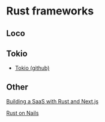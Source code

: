# Rust frameworks

## Loco

## Tokio

- [Tokio (github)][tokio-github]

## Other

[Building a SaaS with Rust and Next.js][building-a-saas-with-rust]

[Rust on Nails][rust-on-nails]

[building-a-saas-with-rust]: https://joshmo.bearblog.dev/lets-build-a-saas-with-rust/
[tokio-github]: https://github.com/tokio-rs
[rust-on-nails]: https://rust-on-nails.com/
